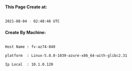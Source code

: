 
   
#### This Page Create at:

```bash

2021-08-04 - 02:48:46 UTC

```

#### Create By Machine:

```bash

Host Name : fv-az74-840

platform  : Linux-5.8.0-1039-azure-x86_64-with-glibc2.31

Ip Local  : 10.1.0.120

```


